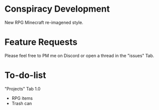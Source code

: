 # Conspiracy Development
New RPG Minecraft re-imagened style.




# Feature Requests
Please feel free to PM me on Discord or open a thread in the "issues" Tab.




# To-do-list
"Projects" Tab 1.0
- RPG items
- Trash can
